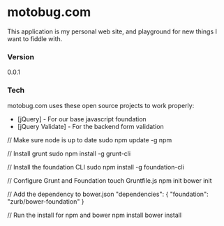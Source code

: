 # motobug.com

This application is my personal web site, and playground for new things I want to fiddle with.

### Version
0.0.1

### Tech

motobug.com uses these open source projects to work properly:
* [jQuery] - For our base javascript foundation
* [jQuery Validate] - For the backend form validation

// Make sure node is up to date
sudo npm update -g npm

// Install grunt
sudo npm install -g grunt-cli

// Install the foundation CLI
sudo npm install -g foundation-cli

// Configure Grunt and Foundation
touch Gruntfile.js
npm init
bower init

// Add the dependency to bower.json
"dependencies": {
    "foundation": "zurb/bower-foundation"
}

// Run the install for npm and bower
npm install
bower install